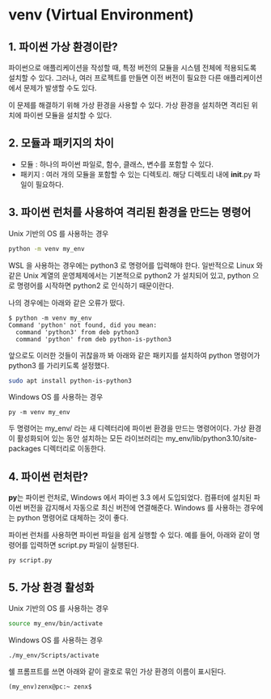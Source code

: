 # venv (Virtual Environment)

## 1. 파이썬 가상 환경이란?
파이썬으로 애플리케이션을 작성할 때, 특정 버전의 모듈을 시스템 전체에 적용되도록 설치할 수 있다. 그러나, 여러 프로젝트를 만들면 이전 버전이 필요한 다른 애플리케이션에서 문제가 발생할 수도 있다.

이 문제를 해결하기 위해 가상 환경을 사용할 수 있다. 가상 환경을 설치하면 격리된 위치에 파이썬 모듈을 설치할 수 있다.

## 2. 모듈과 패키지의 차이
- 모듈 :  하나의 파이썬 파일로, 함수, 클래스, 변수를 포함할 수 있다.
- 패키지 : 여러 개의 모듈을 포함할 수 있는 디렉토리. 해당 디렉토리 내에 __init__.py 파일이 필요하다.

## 3. 파이썬 런처를 사용하여 격리된 환경을 만드는 명령어
Unix 기반의 OS 를 사용하는 경우
```zsh
python -m venv my_env
```

WSL 을 사용하는 경우에는 python3 로 명령어를 입력해야 한다. 일반적으로 Linux 와 같은 Unix 계열의 운영체제에서는 기본적으로 python2 가 설치되어 있고, python 으로 명령어를 시작하면 python2 로 인식하기 때문이란다.

나의 경우에는 아래와 같은 오류가 떴다.
```
$ python -m venv my_env
Command 'python' not found, did you mean:
  command 'python3' from deb python3
  command 'python' from deb python-is-python3
```

앞으로도 이러한 것들이 귀찮을까 봐 아래와 같은 패키지를 설치하여 python 명령어가 python3 를 가리키도록 설정했다.
```bash
sudo apt install python-is-python3
```

Windows OS 를 사용하는 경우
```terminal
py -m venv my_env
```

두 명령어는 my_env/ 라는 새 디렉터리에 파이썬 환경을 만드는 명령어이다. 가상 환경이 활성화되어 있는 동안 설치하는 모든 라이브러리는 my_env/lib/python3.10/site-packages 디렉터리로 이동한다.

## 4. 파이썬 런처란?
**py**는 파이썬 런처로, Windows 에서 파이썬 3.3 에서 도입되었다. 컴퓨터에 설치된 파이썬 버전을 감지해서 자동으로 최신 버전에 연결해준다. Windows 를 사용하는 경우에는 python 명령어로 대체하는 것이 좋다.

파이썬 런처를 사용하면 파이썬 파일을 쉽게 실행할 수 있다. 예를 들어, 아래와 같이 명령어를 입력하면 script.py 파일이 실행된다.
```terminal
py script.py
```

## 5. 가상 환경 활성화
Unix 기반의 OS 를 사용하는 경우
```zsh
source my_env/bin/activate
```

Windows OS 를 사용하는 경우
```terminal
./my_env/Scripts/activate
```

쉘 프롬프트를 쓰면 아래와 같이 괄호로 묶인 가상 환경의 이름이 표시된다.
```
(my_env)zenx@pc:~ zenx$
```